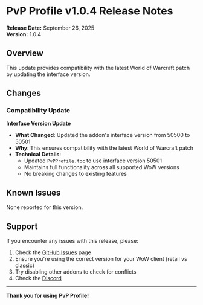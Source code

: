 # PvP Profile v1.0.4 Release Notes

**Release Date:** September 26, 2025  
**Version:** 1.0.4

## Overview

This update provides compatibility with the latest World of Warcraft patch by updating the interface version.

## Changes

### Compatibility Update

**Interface Version Update**
- **What Changed**: Updated the addon's interface version from 50500 to 50501
- **Why**: This ensures compatibility with the latest World of Warcraft patch
- **Technical Details**:
  - Updated `PvPProfile.toc` to use interface version 50501
  - Maintains full functionality across all supported WoW versions
  - No breaking changes to existing features

## Known Issues

None reported for this version.

## Support

If you encounter any issues with this release, please:
1. Check the [GitHub Issues](https://github.com/Kirom/PvP-Profile/issues) page
2. Ensure you're using the correct version for your WoW client (retail vs classic)
3. Try disabling other addons to check for conflicts
4. Check the [Discord](https://discord.gg/5sMTavfNsE)

---

**Thank you for using PvP Profile!**